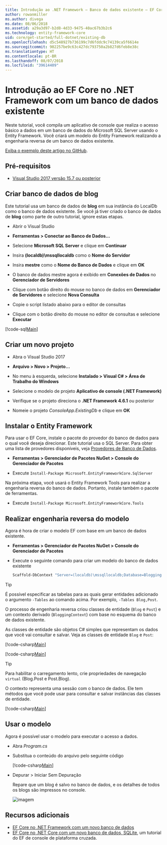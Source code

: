 ```yaml
---
title: Introdução ao .NET Framework – Banco de dados existente – EF Core
author: rowanmiller
ms.author: divega
ms.date: 08/06/2018
ms.assetid: a29a3d97-b2d8-4d33-9475-40ac67b3b2c6
ms.technology: entity-framework-core
uid: core/get-started/full-dotnet/existing-db
ms.openlocfilehash: d5c548927b736199c7d6fddc9c74139ca5f6614e
ms.sourcegitcommit: 902257be9c63c427dc793750a2b827d6feb8e38c
ms.translationtype: HT
ms.contentlocale: pt-BR
ms.lasthandoff: 08/07/2018
ms.locfileid: "39614409"
---
```

# <a name="getting-started-with-ef-core-on-net-framework-with-an-existing-database"></a>Introdução ao EF Core no .NET Framework com um banco de dados existente

Neste tutorial, você compila um aplicativo de console que realiza o acesso básico a dados em um banco de dados do Microsoft SQL Server usando o Entity Framework. Você criará um modelo do Entity Framework realizando a engenharia reversa de um banco de dados existente.

[Exiba o exemplo deste artigo no GitHub](https://github.com/aspnet/EntityFramework.Docs/tree/master/samples/core/GetStarted/FullNet/ConsoleApp.ExistingDb).

## <a name="prerequisites"></a>Pré-requisitos

* [Visual Studio 2017 versão 15.7 ou posterior](https://www.visualstudio.com/downloads/)

## <a name="create-blogging-database"></a>Criar banco de dados de blog

Este tutorial usa um banco de dados de **blog** em sua instância do LocalDb como o banco de dados existente. Se você já tiver criado o banco de dados de **blog** como parte de outro tutorial, ignore estas etapas.

* Abrir o Visual Studio

* **Ferramentas > Conectar ao Banco de Dados...**

* Selecione **Microsoft SQL Server** e clique em **Continuar**

* Insira **(localdb)\mssqllocaldb** como o **Nome do Servidor**

* Insira **mestre** como o **Nome do Banco de Dados** e clique em **OK**

* O banco de dados mestre agora é exibido em **Conexões de Dados** no **Gerenciador de Servidores**

* Clique com botão direito do mouse no banco de dados em **Gerenciador de Servidores** e selecione **Nova Consulta**

* Copie o script listado abaixo para o editor de consultas

* Clique com o botão direito do mouse no editor de consultas e selecione **Executar**

[!code-sql[Main](../_shared/create-blogging-database-script.sql)]

## <a name="create-a-new-project"></a>Criar um novo projeto

* Abra o Visual Studio 2017

* **Arquivo > Novo > Projeto...**

* No menu à esquerda, selecione **Instalado > Visual C# > Área de Trabalho do Windows**

* Selecione o modelo de projeto **Aplicativo de console (.NET Framework)**

* Verifique se o projeto direciona o **.NET Framework 4.6.1** ou posterior

* Nomeie o projeto *ConsoleApp.ExistingDb* e clique em **OK**

## <a name="install-entity-framework"></a>Instalar o Entity Framework

Para usar o EF Core, instale o pacote do provedor do banco de dados para o qual você deseja direcionar. Este tutorial usa o SQL Server. Para obter uma lista de provedores disponíveis, veja [Provedores de Banco de Dados](../../providers/index.md).

* **Ferramentas > Gerenciador de Pacotes NuGet > Console do Gerenciador de Pacotes**

* Execute `Install-Package Microsoft.EntityFrameworkCore.SqlServer`

Na próxima etapa, você usará o Entity Framework Tools para realizar a engenharia reversa do banco de dados. Portanto, instale também o pacote de ferramentas.

* Execute `Install-Package Microsoft.EntityFrameworkCore.Tools`

## <a name="reverse-engineer-the-model"></a>Realizar engenharia reversa do modelo

Agora é hora de criar o modelo EF com base em um banco de dados existente.

* **Ferramentas > Gerenciador de Pacotes NuGet > Console do Gerenciador de Pacotes**

* Execute o seguinte comando para criar um modelo do banco de dados existente

  ``` powershell
  Scaffold-DbContext "Server=(localdb)\mssqllocaldb;Database=Blogging;Trusted_Connection=True;" Microsoft.EntityFrameworkCore.SqlServer
  ```

> [!TIP]  
> É possível especificar as tabelas para as quais gerar entidades adicionado o argumento `-Tables` ao comando acima. Por exemplo, `-Tables Blog,Post`.

O processo de engenharia reversa criou classes de entidade (`Blog` e `Post`) e um contexto derivado (`BloggingContext`) com base no esquema do banco de dados existente.

As classes de entidade são objetos C# simples que representam os dados que você vai consultar e salvar. Veja as classes de entidade `Blog` e `Post`:

 [!code-csharp[Main](../../../../samples/core/GetStarted/FullNet/ConsoleApp.ExistingDb/Blog.cs)]

[!code-csharp[Main](../../../../samples/core/GetStarted/FullNet/ConsoleApp.ExistingDb/Post.cs)]

> [!TIP]  
> Para habilitar o carregamento lento, crie propriedades de navegação `virtual` (Blog.Post e Post.Blog).

O contexto representa uma sessão com o banco de dados. Ele tem métodos que você pode usar para consultar e salvar instâncias das classes de entidade.

[!code-csharp[Main](../../../../samples/core/GetStarted/FullNet/ConsoleApp.ExistingDb/BloggingContext.cs)]

## <a name="use-the-model"></a>Usar o modelo

Agora é possível usar o modelo para executar o acesso a dados.

* Abra *Program.cs*

* Substitua o conteúdo do arquivo pelo seguinte código

  [!code-csharp[Main](../../../../samples/core/GetStarted/FullNet/ConsoleApp.ExistingDb/Program.cs)] 

* Depurar > Iniciar Sem Depuração

  Repare que um blog é salvo no banco de dados, e os detalhes de todos os blogs são impressos no console.

  ![imagem](_static/output-existing-db.png)

## <a name="additional-resources"></a>Recursos adicionais

* [EF Core no .NET Framework com um novo banco de dados](xref:core/get-started/full-dotnet/new-db)
* [EF Core no .NET Core com um novo banco de dados, SQLite](xref:core/get-started/netcore/new-db-sqlite), um tutorial do EF de console de plataforma cruzada.
